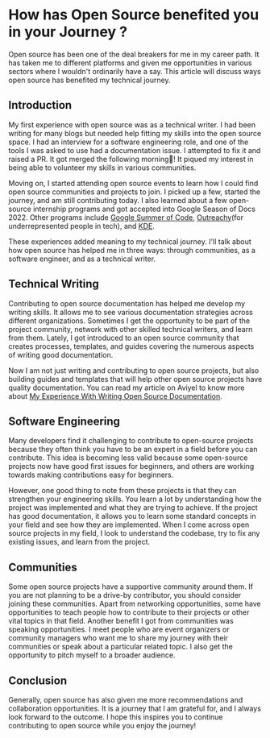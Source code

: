 # How has Open Source benefited you in your Journey ?

Open source has been one of the deal breakers for me in my career path. It has taken me to different platforms and given me opportunities in various sectors where I wouldn't ordinarily have a say. This article will discuss ways open source has benefited my technical journey.

## Introduction

My first experience with open source was as a technical writer. I had been writing for many blogs but needed help fitting my skills into the open source space. I had an interview for a software engineering role, and one of the tools I was asked to use had a documentation issue. I attempted to fix it and raised a PR. It got merged the following morning🤗! It piqued my interest in being able to volunteer my skills in various communities.

Moving on, I started attending open source events to learn how I could find open source communities and projects to join. I picked up a few, started the journey, and am still contributing today. I also learned about a few open-source internship programs and got accepted into Google Season of Docs 2022. Other programs include [Google Summer of Code](https://summerofcode.withgoogle.com/), [Outreachy](https://www.outreachy.org/)(for underrepresented people in tech), and [KDE](https://community.kde.org/Help:Contribute).

These experiences added meaning to my technical journey. I'll talk about how open source has helped me in three ways: through communities, as a software engineer, and as a technical writer.

## Technical Writing

Contributing to open source documentation has helped me develop my writing skills. It allows me to see various documentation strategies across different organizations. Sometimes I get the opportunity to be part of the project community, network with other skilled technical writers, and learn from them. Lately, I got introduced to an open source community that creates processes, templates, and guides covering the numerous aspects of writing good documentation.

Now I am not just writing and contributing to open source projects, but also building guides and templates that will help other open source projects have quality documentation. You can read my article on Aviyel to know more about [My Experience With Writing Open Source Documentation](https://aviyel.com/post/3837/my-experience-with-writing-open-source-documentation).

## Software Engineering

Many developers find it challenging to contribute to open-source projects because they often think you have to be an expert in a field before you can contribute. This idea is becoming less valid because some open-source projects now have good first issues for beginners, and others are working towards making contributions easy for beginners.

However, one good thing to note from these projects is that they can strengthen your engineering skills. You learn a lot by understanding how the project was implemented and what they are trying to achieve. If the project has good documentation, it allows you to learn some standard concepts in your field and see how they are implemented. When I come across open source projects in my field, I look to understand the codebase, try to fix any existing issues, and learn from the project.

## Communities

Some open source projects have a supportive community around them. If you are not planning to be a drive-by contributor, you should consider joining these communities. Apart from networking opportunities, some have opportunities to teach people how to contribute to their projects or other vital topics in that field. Another benefit I got from communities was speaking opportunities. I meet people who are event organizers or community managers who want me to share my journey with their communities or speak about a particular related topic. I also get the opportunity to pitch myself to a broader audience.

## Conclusion

Generally, open source has also given me more recommendations and collaboration opportunities. It is a journey that I am grateful for, and I always look forward to the outcome. I hope this inspires you to continue contributing to open source while you enjoy the journey!